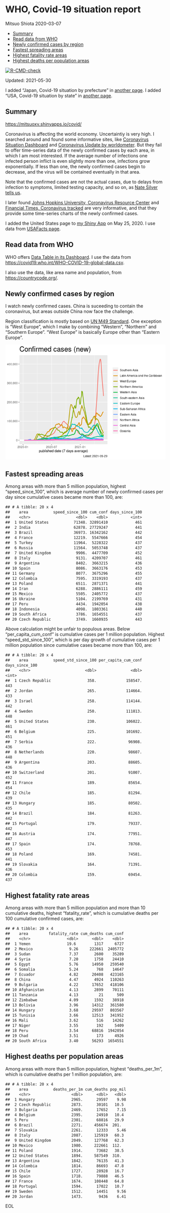WHO, Covid-19 situation report
================
Mitsuo Shiota
2020-03-07

-   [Summary](#summary)
-   [Read data from WHO](#read-data-from-who)
-   [Newly confirmed cases by region](#newly-confirmed-cases-by-region)
-   [Fastest spreading areas](#fastest-spreading-areas)
-   [Highest fatality rate areas](#highest-fatality-rate-areas)
-   [Highest deaths per population
    areas](#highest-deaths-per-population-areas)

<!-- badges: start -->

[![R-CMD-check](https://github.com/mitsuoxv/covid/workflows/R-CMD-check/badge.svg)](https://github.com/mitsuoxv/covid/actions)
<!-- badges: end -->

Updated: 2021-05-30

I added “Japan, Covid-19 situation by prefecture” in [another
page](Japan.md). I added “USA, Covid-19 situation by state” in [another
page](USA.md).

## Summary

<https://mitsuoxv.shinyapps.io/covid/>

Coronavirus is affecting the world economy. Uncertaintiy is very high. I
searched around and found some informative sites, like [Coronavirus
Situation
Dashboard](https://who.maps.arcgis.com/apps/opsdashboard/index.html#/c88e37cfc43b4ed3baf977d77e4a0667)
and [Coronavirus Update by
worldometer](https://www.worldometers.info/coronavirus/). But they fail
to offer time-series data of the newly confirmed cases by each area, in
which I am most interested. If the average number of infections one
infected person inflict is even slightly more than one, infections grow
exponentially. If less than one, the newly confirmed cases begin to
decrease, and the virus will be contained eventually in that area.

Note that the confirmed cases are not the actual cases, due to delays
from infection to symptoms, limited testing capacity, and so on, as
[Nate Silver tells
us](https://fivethirtyeight.com/features/coronavirus-case-counts-are-meaningless/).

I later found [Johns Hopkins University, Coronavirus Resource
Center](https://coronavirus.jhu.edu/) and [Financial Times, Coronavirus
tracked](https://www.ft.com/content/a26fbf7e-48f8-11ea-aeb3-955839e06441)
are very informative, and that they provide some time-series charts of
the newly confirmed cases.

I added the United States page to [my Shiny
App](https://mitsuoxv.shinyapps.io/covid/) on May 25, 2020. I use data
from [USAFacts
page](https://usafacts.org/visualizations/coronavirus-covid-19-spread-map/).

## Read data from WHO

WHO offers [Data Table in its Dashboard](https://covid19.who.int/table).
I use the data from
<https://covid19.who.int/WHO-COVID-19-global-data.csv>.

I also use the data, like area name and population, from
<https://countrycode.org/>.

## Newly confirmed cases by region

I watch newly confirmed cases. China is suceeding to contain the
coronavirus, but areas outside China now face the challenge.

Region classification is mostly based on [UN M49
Standard](https://unstats.un.org/unsd/methodology/m49/). One exception
is “West Europe”, which I make by combining “Western”, “Northern” and
“Southern Europe”. “West Europe” is basically Europe other than “Eastern
Europe”.

![](README_files/figure-gfm/chart-1.png)<!-- -->

## Fastest spreading areas

Among areas with more than 5 million population, highest
“speed\_since\_100”, which is average number of newly confirmed cases
per day since cumulative cases became more than 100, are:

    ## # A tibble: 20 x 4
    ##    area           speed_since_100 cum_conf days_since_100
    ##    <chr>                    <dbl>    <dbl>          <int>
    ##  1 United States           71348. 32891410            461
    ##  2 India                   62878. 27729247            441
    ##  3 Brazil                  36973. 16342162            442
    ##  4 France                  12219.  5547666            454
    ##  5 Turkey                  11964.  5228322            437
    ##  6 Russia                  11564.  5053748            437
    ##  7 United Kingdom           9906.  4477709            452
    ##  8 Italy                    9131.  4209707            461
    ##  9 Argentina                8402.  3663215            436
    ## 10 Spain                    8086.  3663176            453
    ## 11 Germany                  8077.  3675296            455
    ## 12 Colombia                 7595.  3319193            437
    ## 13 Poland                   6511.  2871371            441
    ## 14 Iran                     6288.  2886111            459
    ## 15 Mexico                   5505.  2405772            437
    ## 16 Ukraine                  5104.  2199769            431
    ## 17 Peru                     4434.  1942054            438
    ## 18 Indonesia                4098.  1803361            440
    ## 19 South Africa             3786.  1654551            437
    ## 20 Czech Republic           3749.  1660935            443

Above calculation might be unfair to populous areas. Below
“per\_capita\_cum\_conf” is cumulative cases per 1 million population.
Highest “speed\_std\_since\_100”, which is per day growth of cumulative
cases per 1 million population since cumulative cases became more than
100, are:

    ## # A tibble: 20 x 4
    ##    area           speed_std_since_100 per_capita_cum_conf days_since_100
    ##    <chr>                        <dbl>               <dbl>          <int>
    ##  1 Czech Republic                358.             158547.            443
    ##  2 Jordan                        265.             114664.            433
    ##  3 Israel                        258.             114144.            442
    ##  4 Sweden                        250.             111813.            448
    ##  5 United States                 230.             106022.            461
    ##  6 Belgium                       225.             101692.            451
    ##  7 Serbia                        222.              96908.            436
    ##  8 Netherlands                   220.              98607.            448
    ##  9 Argentina                     203.              88605.            436
    ## 10 Switzerland                   201.              91007.            452
    ## 11 France                        189.              85654.            454
    ## 12 Chile                         185.              81294.            439
    ## 13 Hungary                       185.              80502.            435
    ## 14 Brazil                        184.              81263.            442
    ## 15 Portugal                      179.              79337.            442
    ## 16 Austria                       174.              77951.            447
    ## 17 Spain                         174.              78768.            453
    ## 18 Poland                        169.              74581.            441
    ## 19 Slovakia                      164.              71391.            436
    ## 20 Colombia                      159.              69454.            437

## Highest fatality rate areas

Among areas with more than 5 million population and more than 10
cumulative deaths, highest “fatality\_rate”, which is cumulative deaths
per 100 cumulative confirmed cases, are:

    ## # A tibble: 20 x 4
    ##    area         fatality_rate cum_deaths cum_conf
    ##    <chr>                <dbl>      <dbl>    <dbl>
    ##  1 Yemen                19.6        1317     6727
    ##  2 Mexico                9.26     222661  2405772
    ##  3 Sudan                 7.37       2600    35289
    ##  4 Syria                 7.20       1758    24410
    ##  5 Egypt                 5.76      14950   259540
    ##  6 Somalia               5.24        768    14647
    ##  7 Ecuador               4.82      20408   423165
    ##  8 China                 4.47       4924   110263
    ##  9 Bulgaria              4.22      17652   418106
    ## 10 Afghanistan           4.13       2899    70111
    ## 11 Tanzania              4.13         21      509
    ## 12 Zimbabwe              4.09       1592    38918
    ## 13 Bolivia               3.96      14312   361580
    ## 14 Hungary               3.68      29597   803567
    ## 15 Tunisia               3.66      12513   341952
    ## 16 Mali                  3.62        516    14262
    ## 17 Niger                 3.55        192     5409
    ## 18 Peru                  3.54      68816  1942054
    ## 19 Chad                  3.51        173     4926
    ## 20 South Africa          3.40      56293  1654551

## Highest deaths per population areas

Among areas with more than 5 million population, highest
“deaths\_per\_1m”, which is cumulative deaths per 1 million population,
are:

    ## # A tibble: 20 x 4
    ##    area           deaths_per_1m cum_deaths pop_mil
    ##    <chr>                  <dbl>      <dbl>   <dbl>
    ##  1 Hungary                2965.      29597    9.98
    ##  2 Czech Republic         2873.      30101   10.5 
    ##  3 Bulgaria               2469.      17652    7.15
    ##  4 Belgium                2395.      24910   10.4 
    ##  5 Peru                   2301.      68816   29.9 
    ##  6 Brazil                 2271.     456674  201.  
    ##  7 Slovakia               2261.      12333    5.46
    ##  8 Italy                  2087.     125919   60.3 
    ##  9 United Kingdom         2049.     127768   62.3 
    ## 10 Mexico                 1980.     222661  112.  
    ## 11 Poland                 1914.      73682   38.5 
    ## 12 United States          1894.     587549  310.  
    ## 13 Argentina              1842.      76135   41.3 
    ## 14 Colombia               1814.      86693   47.8 
    ## 15 Chile                  1727.      28928   16.7 
    ## 16 Spain                  1718.      79888   46.5 
    ## 17 France                 1674.     108448   64.8 
    ## 18 Portugal               1594.      17022   10.7 
    ## 19 Sweden                 1512.      14451    9.56
    ## 20 Jordan                 1473.       9436    6.41

EOL
